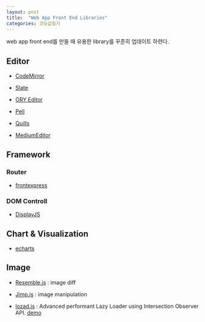 ```yaml
---
layout: post
title:  "Web App Front End Libraries"
categories: 코딩삽질기
---
```



web app front end를 만들 때 유용한 library를 꾸준히 업데이트 하련다.


Editor
---------

* [CodeMirror](http://codemirror.net/)

* [Slate](http://slatejs.org/)

* [ORY Editor](https://github.com/ory/editor)

* [Pell](https://github.com/jaredreich/pell/blob/master/README.md)

* [Quills](https://quilljs.com/)

* [MediumEditor](https://yabwe.github.io/medium-editor/)


Framework
---------


### Router

* [frontexpress](https://github.com/camelaissani/frontexpress/blob/master/README.md)


### DOM Controll

* [DisplayJS](https://display.js.org/)



Chart & Visualization
------

* [echarts](https://github.com/ecomfe/echarts/blob/master/README.md)


Image
--------

* [Resemble.js](https://huddle.github.io/Resemble.js/) : image diff

* [Jimp.js](https://github.com/oliver-moran/jimp) : image manipulation

* [lozad.js](https://github.com/ApoorvSaxena/lozad.js/blob/master/README.md) : Advanced performant Lazy Loader using Intersection Observer API. [demo](https://apoorv.pro/lozad.js/demo/index.html)